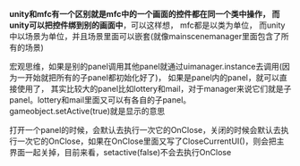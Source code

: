 

**unity和mfc有一个区别就是mfc中的一个画面的控件都在同一个类中操作， 而unity可以把控件绑到别的画面中**，可以这样想， mfc都是以类为单位， 而unity中以场景为单位，并且场景里面可以嵌套(就像mainscenemanager里面包含了所有的场景)

宏观思维，如果是别的panel调用其他panel就通过uimanager.instance去调用(因为一开始就把所有的子panel都初始化好了)， 如果是panel内的panel，就可以直接使用了， 其实比较大的panel比如lottery和mail，对于manager来说它们就是子panel。lottery和mail里面又可以有各自的子panel。 gameobject.setActive(true)就是显示的意思

打开一个panel的时候，会默认去执行一次它的OnClose，关闭的时候会默认去执行一次它的OnClose，如果在OnClose里面又写了CloseCurrentUI()，则会把主界面一起关掉，目前来看，setactive(false)不会去执行OnClose

